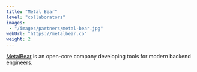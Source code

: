 ```yaml
---
title: "Metal Bear"
level: "collaborators"
images:
 - "/images/partners/metal-bear.jpg"
webUrl: "https://metalbear.co"
weight: 2
---
```


[MetalBear](https://metalbear.co/) is an open-core company developing tools for modern backend engineers.

